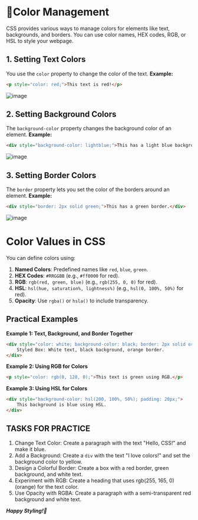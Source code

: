 # :lollipop:Color Management
CSS provides various ways to manage colors for elements like text, backgrounds, and borders. You can use color names, HEX codes, RGB, or HSL to style your webpage.

## 1. Setting Text Colors
You use the `color` property to change the color of the text.
**Example:**
```html
<p style="color: red;">This text is red!</p>
```
![image](https://github.com/mercyXp/myProjects/blob/main/0.LearnCSS/img/css-1.png)
## 2. Setting Background Colors
The `background-color` property changes the background color of an element.
**Example:**
```html
<div style="background-color: lightblue;">This has a light blue background.</div>
```
![image](https://github.com/mercyXp/myProjects/blob/main/0.LearnCSS/img/css-2.png)
## 3. Setting Border Colors
The `border` property lets you set the color of the borders around an element.
**Example:**
```html
<div style="border: 2px solid green;">This has a green border.</div>
```
![image](https://github.com/mercyXp/myProjects/blob/main/0.LearnCSS/img/css-3.png)
# Color Values in CSS

You can define colors using:

1. **Named Colors**: Predefined names like `red`, `blue`, `green`.
2. **HEX Codes**: `#RRGGBB` (e.g., `#ff0000` for red).
3. **RGB**: `rgb(red, green, blue)` (e.g., `rgb(255, 0, 0)` for red).
4. **HSL**: `hsl(hue, saturation%, lightness%)` (e.g., `hsl(0, 100%, 50%)` for red).
5. **Opacity**: Use `rgba()` or `hsla()` to include transparency.

## Practical Examples
**Example 1: Text, Background, and Border Together**
```html
<div style="color: white; background-color: black; border: 2px solid orange; padding: 10px;">
    Styled Box: White text, black background, orange border.
</div>
```

**Example 2: Using RGB for Colors**
```html
<p style="color: rgb(0, 128, 0);">This text is green using RGB.</p>
```
**Example 3: Using HSL for Colors**
```html
<div style="background-color: hsl(200, 100%, 50%); padding: 20px;">
    This background is blue using HSL.
</div>
```

## TASKS FOR PRACTICE
1. Change Text Color: Create a paragraph with the text "Hello, CSS!" and make it blue.
2. Add a Background: Create a `div` with the text "I love colors!" and set the background color to yellow.
3. Design a Colorful Border: Create a box with a red border, green background, and white text.
4. Experiment with RGB: Create a heading that uses rgb(255, 165, 0) (orange) for the text color.
5. Use Opacity with RGBA: Create a paragraph with a semi-transparent red background and white text.

***Happy Styling!🎨***